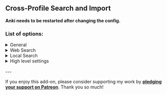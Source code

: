 <h2>Cross-Profile Search and Import</h2>

<b>Anki needs to be restarted after changing the config.</b>

<h3>List of options:</h3>

<details><summary>General</summary>
    <ul>
        <li><code>notes_per_page</code> | how many search result to display on one page</li>
        <li><code>hidden_fields</code> | contents of fields that contain these keywords won't be shown.</li>
        <li><code>skip_duplicates</code> | Skips cards, which are already existent in the collection</li>
        <li><code>copy_tags</code> | Adds the category in case of web search and tags in all cases as anki tags</li>
        <li><code>search_online</code> | Toggle between local profile's and immersion kit's search</li>
        <li><code>show_note_preview</code> | Toggles the preview on the right side when having a card selected</li>
        <li><code>show_extended_filters</code> | Toggles the filter list shown at the top</li>
        <li><code>show_help_buttons</code> | Toggles all those help buttons shown</li>
    </ul>
</details>
<details><summary>Web Search</summary>
    <ul>
        <li><code>import_source_info</code> | If enabled, adds a field regarding name, episode or similar</li>
        <li><code>fetch_anki_card_media</code> | If enabled, the the media content shown on cards will be loaded from the internet, instead of from local storage.<br/>
    For converting back to local, see <a href="https://ankiweb.net/shared/info/1293255374">this addon</a></li>
    </ul>
</details>
<details><summary>Local Search</summary>
    <ul>
        <li><code>allow_empty_search</code> | Search notes even if the search field is emtpy. Will show EVERY card you got (very slow)</li>
        <li><code>copy_card_data</code> | Copies data like due date</li>
        <li><code>exported_tag</code> | Tag added to other profile's cards when imported</li>
    </ul>
</details>
<details><summary>High level settings</summary>
    <ul>
        <li><code>timeout_seconds</code> | How many seconds should we try to find cards online before giving up</li>
        <li><code>enable_debug_log</code> | print debug information to <code>stdout</code> and to a log file.<br/>
    Location: <code>~/.local/share/Anki2/subsearch_debug.log</code> (GNU systems) or <code>%APPDATA%/Anki2/subsearch_debug.log</code> (Windows).</li>
        <li><code>call_add_cards_hook</code> | Calls the <code>add_cards_did_add_note</code> hook as soon as a note is imported.<br/>
    For addon evaluation purposes. (<a href="https://ankiweb.net/shared/info/1207537045">example</a>)</li>
    </ul>
</details>
<br>
---

If you enjoy this add-on, please consider supporting my work by
<b><a href="https://www.patreon.com/tatsumoto_ren">pledging your support on Patreon</a></b>.
Thank you so much!
